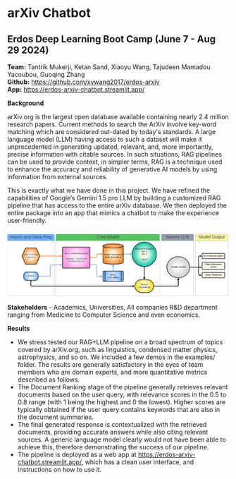 # arXiv Chatbot

## Erdos Deep Learning Boot Camp (June 7 - Aug 29 2024)

**Team:** Tantrik Mukerji, Ketan Sand, Xiaoyu Wang, Tajudeen Mamadou Yacoubou, Guoqing Zhang\
**Github:** https://github.com/xywang2017/erdos-arxiv \
**App:** https://erdos-arxiv-chatbot.streamlit.app/ 

**Background**

arXiv.org is the largest open database available containing nearly 2.4 million research papers. Current methods to search the ArXiv involve key-word matching which are considered out-dated by today's standards. A large language model (LLM) having access to such a dataset will make it unprecedented in generating updated, relevant, and, more importantly, precise information with citable sources. In such situations, RAG pipelines can be used to provide context, in simpler terms, RAG is a technique used to enhance the accuracy and reliability of generative AI models by using information from external sources. 

This is exactly what we have done in this project. We have refined the capabilities of Google’s Gemini 1.5 pro LLM by building a customized RAG pipeline that has access to the entire arXiv database. We then deployed the entire package into an app that mimics a chatbot to make the experience user-friendly.

![alt text](Presentation/Images/rag_llm_flowchart.png "Logo Title Text 1")


**Stakeholders** - Academics, Universities, All companies R&D department ranging from Medicine to Computer Science and even economics.


**Results** 

- We stress tested our RAG+LLM pipeline on a broad spectrum of topics covered by arXiv.org, such as linguistics, condensed matter physics, astrophysics, and so on. We included a few demos in the examples/ folder. The results are generally satisfactory in the eyes of team members who are domain experts, and more quantitative metrics described as follows.
- The Document Ranking stage of the pipeline generally retrieves relevant documents based on the user query, with relevance scores in the 0.5 to 0.8 range (with 1 being the highest and 0 the lowest). Higher scores are typically obtained if the user query contains keywords that are also in the document summaries.
- The final generated response is contextualized with the retrieved documents, providing accurate answers while also citing relevant sources. A generic language model clearly would not have been able to achieve this, therefore demonstrating the success of our pipeline.
- The pipeline is deployed as a web app at https://erdos-arxiv-chatbot.streamlit.app/, which has a clean user interface, and instructions on how to use it.








